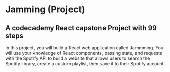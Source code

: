 # Jamming (Project)
## A codecademy React capstone Project with 99 steps
In this project, you will build a React web application called Jammming. 
You will use your knowledge of React components, passing state, and requests with the Spotify API to 
build a website that allows users to search the Spotify library, create a custom playlist, then save it to their Spotify account.
